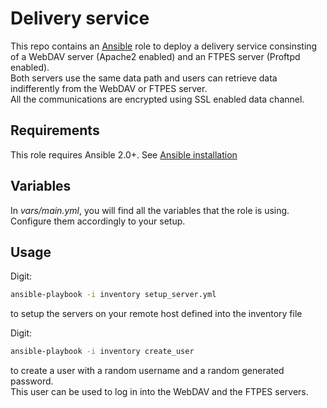 # Delivery service
This repo contains an [Ansible](http://www.ansible.com/) role to deploy a delivery service consinsting 
of a WebDAV server (Apache2 enabled) and an FTPES server (Proftpd enabled).  
Both servers use the same data path and users can retrieve data indifferently
 from the WebDAV or FTPES server.  
 All the communications are encrypted using SSL enabled data channel.
  
## Requirements
This role requires Ansible 2.0+. See [Ansible installation](http://docs.ansible.com/ansible/intro_installation.html)

## Variables
In _vars/main.yml_, you will find all the variables that the role is using.  
Configure them accordingly to your setup.


## Usage
Digit:  
```bash
ansible-playbook -i inventory setup_server.yml
```
to setup the servers on your remote host defined into the inventory file


Digit: 
```bash
ansible-playbook -i inventory create_user
```
to create a user with a random username and a random generated password.  
This user can be used to log in into the WebDAV and the FTPES servers.